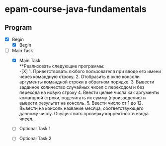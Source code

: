 # epam-course-java-fundamentals
## Program    
- [X] Begin    
    - [X] Begin    
- [ ] Main Task    
    - [X] Main Task   
        **Реализовать следующие программы:    
            -[X] 1. Приветствовать любого пользователя при вводе его имени через командную строку.
            2. Отобразить в окне консоли аргументы командной строки в обратном порядке.
            3. Вывести заданное количество случайных чисел с переходом и без перехода на новую строку
            4. Ввести целые числа как аргументы командной строки, подсчитать их сумму (произведение) и вывести результат на консоль.
            5. Ввести число от 1 до 12. Вывести на консоль название месяца, соответствующего данному числу. Осуществить проверку корректности ввода чисел.
    - [ ] Optional Task 1    
    - [ ] Optional Task 2   
    
    

